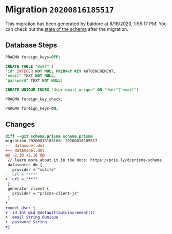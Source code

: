 # Migration `20200816185517`

This migration has been generated by baldore at 8/16/2020, 1:55:17 PM.
You can check out the [state of the schema](./schema.prisma) after the migration.

## Database Steps

```sql
PRAGMA foreign_keys=OFF;

CREATE TABLE "User" (
"id" INTEGER NOT NULL PRIMARY KEY AUTOINCREMENT,
"email" TEXT NOT NULL,
"password" TEXT NOT NULL)

CREATE UNIQUE INDEX "User.email_unique" ON "User"("email")

PRAGMA foreign_key_check;

PRAGMA foreign_keys=ON;
```

## Changes

```diff
diff --git schema.prisma schema.prisma
migration 20200816183108..20200816185517
--- datamodel.dml
+++ datamodel.dml
@@ -2,10 +2,16 @@
 // learn more about it in the docs: https://pris.ly/d/prisma-schema
 datasource db {
   provider = "sqlite"
-  url = "***"
+  url = "***"
 }
 generator client {
   provider = "prisma-client-js"
 }
+
+model User {
+  id Int @id @default(autoincrement())
+  email String @unique
+  password String
+}
```


